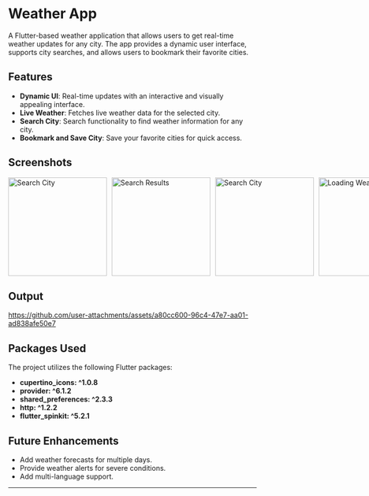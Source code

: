 # Weather App

A Flutter-based weather application that allows users to get real-time weather updates for any city. The app provides a dynamic user interface, supports city searches, and allows users to bookmark their favorite cities.

## Features

- **Dynamic UI**: Real-time updates with an interactive and visually appealing interface.
- **Live Weather**: Fetches live weather data for the selected city.
- **Search City**: Search functionality to find weather information for any city.
- **Bookmark and Save City**: Save your favorite cities for quick access.

## Screenshots

<div style="display: flex; flex-direction: row; gap: 10px;">
  <img src="https://github.com/user-attachments/assets/714f89ad-8205-473c-b436-d2f3c2721663" alt="Search City" width="200" />
    <img src="https://github.com/user-attachments/assets/8e97e17c-43e8-4d4d-8154-790d63ce3ebf" alt="Search Results" width="200" />
  <img src="https://github.com/user-attachments/assets/abd7da14-f0a7-429f-9660-0ea8d30b0fea" alt="Search City" width="200" />
  <img src="https://github.com/user-attachments/assets/ef413099-53f7-4bd7-8ee9-34469bf7eec5" alt="Loading Weather Info" width="200" />
</div>

## Output

https://github.com/user-attachments/assets/a80cc600-96c4-47e7-aa01-ad838afe50e7

## Packages Used

The project utilizes the following Flutter packages:

- **cupertino_icons: ^1.0.8**
- **provider: ^6.1.2**
- **shared_preferences: ^2.3.3**
- **http: ^1.2.2**
- **flutter_spinkit: ^5.2.1**

## Future Enhancements

- Add weather forecasts for multiple days.
- Provide weather alerts for severe conditions.
- Add multi-language support.

---

